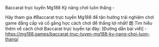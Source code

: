 Baccarat trực tuyến Mg188 Kỹ năng chơi luôn thắng - 

Hãy tham gia #Baccarat trực tuyến Mg188 để tận hưởng trải nghiệm chơi game đẳng cấp và cố gắng học cách chơi để thắng lợi nhất! 朗 Tìm hiểu thêm về cách chơi Baccarat trực tuyến tại đây: [Đường dẫn bài viết] - https://mg188.games/baccarat-truc-tuyen-mg188-ky-nang-choi-luon-thang/
